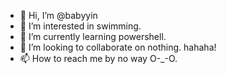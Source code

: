 - 👋 Hi, I’m @babyyin
- 👀 I’m interested in swimming.
- 🌱 I’m currently learning powershell.
- 💞️ I’m looking to collaborate on nothing. hahaha!
- 📫 How to reach me by no way O-_-O.

<!---
babyyin/babyyin is a ✨ special ✨ repository because its `README.md` (this file) appears on your GitHub profile.
You can click the Preview link to take a look at your changes.
--->
